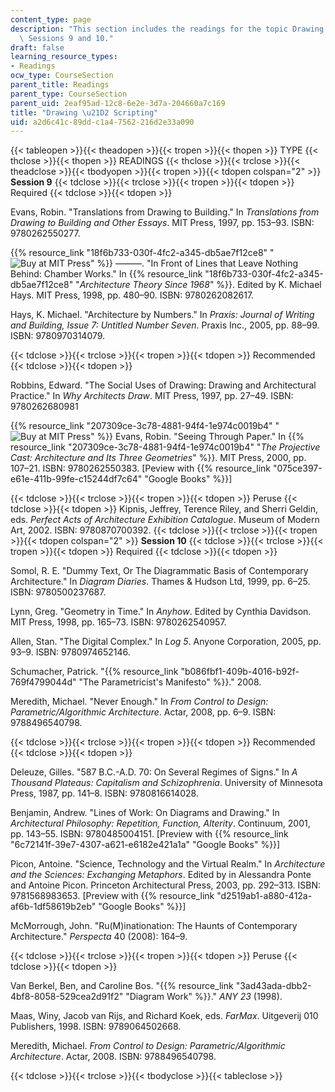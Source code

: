 ```yaml
---
content_type: page
description: "This section includes the readings for the topic Drawing \u21D2 Scripting,\
  \ Sessions 9 and 10."
draft: false
learning_resource_types:
- Readings
ocw_type: CourseSection
parent_title: Readings
parent_type: CourseSection
parent_uid: 2eaf95ad-12c8-6e2e-3d7a-204660a7c169
title: "Drawing \u21D2 Scripting"
uid: a2d6c41c-89dd-c1a4-7562-216d2e33a090
---
```

{{< tableopen >}}{{< theadopen >}}{{< tropen >}}{{< thopen >}}
TYPE
{{< thclose >}}{{< thopen >}}
READINGS
{{< thclose >}}{{< trclose >}}{{< theadclose >}}{{< tbodyopen >}}{{< tropen >}}{{< tdopen colspan="2" >}}
**Session 9**
{{< tdclose >}}{{< trclose >}}{{< tropen >}}{{< tdopen >}}
Required
{{< tdclose >}}{{< tdopen >}}

Evans, Robin. "Translations from Drawing to Building." In *Translations from Drawing to Building and Other Essays*. MIT Press, 1997, pp. 153–93. ISBN: 9780262550277.

{{% resource_link "18f6b733-030f-4fc2-a345-db5ae7f12ce8" "![Buy at MIT Press](/images/mp_logo.gif)" %}} ———. "In Front of Lines that Leave Nothing Behind: Chamber Works." In {{% resource_link "18f6b733-030f-4fc2-a345-db5ae7f12ce8" "*Architecture Theory Since 1968*" %}}. Edited by K. Michael Hays. MIT Press, 1998, pp. 480–90. ISBN: 9780262082617.

Hays, K. Michael. "Architecture by Numbers." In *Praxis: Journal of Writing and Building, Issue 7: Untitled Number Seven*. Praxis Inc., 2005, pp. 88–99. ISBN: 9780970314079.

{{< tdclose >}}{{< trclose >}}{{< tropen >}}{{< tdopen >}}
Recommended
{{< tdclose >}}{{< tdopen >}}

Robbins, Edward. "The Social Uses of Drawing: Drawing and Architectural Practice." In *Why Architects Draw*. MIT Press, 1997, pp. 27–49. ISBN: 9780262680981

{{% resource_link "207309ce-3c78-4881-94f4-1e974c0019b4" "![Buy at MIT Press](/images/mp_logo.gif)" %}} Evans, Robin. "Seeing Through Paper." In {{% resource_link "207309ce-3c78-4881-94f4-1e974c0019b4" "*The Projective Cast: Architecture and Its Three Geometries*" %}}. MIT Press, 2000, pp. 107–21. ISBN: 9780262550383. \[Peview with {{% resource_link "075ce397-e61e-411b-99fe-c15244df7c64" "Google Books" %}}\]

{{< tdclose >}}{{< trclose >}}{{< tropen >}}{{< tdopen >}}
Peruse
{{< tdclose >}}{{< tdopen >}}
Kipnis, Jeffrey, Terence Riley, and Sherri Geldin, eds. *Perfect Acts of Architecture Exhibition Catalogue*. Museum of Modern Art, 2002. ISBN: 9780870700392.
{{< tdclose >}}{{< trclose >}}{{< tropen >}}{{< tdopen colspan="2" >}}
**Session 10**
{{< tdclose >}}{{< trclose >}}{{< tropen >}}{{< tdopen >}}
Required
{{< tdclose >}}{{< tdopen >}}

Somol, R. E. "Dummy Text, Or The Diagrammatic Basis of Contemporary Architecture." In *Diagram Diaries*. Thames & Hudson Ltd, 1999, pp. 6–25. ISBN: 9780500237687.

Lynn, Greg. "Geometry in Time." In *Anyhow*. Edited by Cynthia Davidson. MIT Press, 1998, pp. 165–73. ISBN: 9780262540957.

Allen, Stan. "The Digital Complex." In *Log 5*. Anyone Corporation, 2005, pp. 93–9. ISBN: 9780974652146.

Schumacher, Patrick. "{{% resource_link "b086fbf1-409b-4016-b92f-769f4799044d" "The Parametricist's Manifesto" %}}." 2008.

Meredith, Michael. "Never Enough." In *From Control to Design: Parametric/Algorithmic Architecture*. Actar, 2008, pp. 6–9. ISBN: 9788496540798.

{{< tdclose >}}{{< trclose >}}{{< tropen >}}{{< tdopen >}}
Recommended
{{< tdclose >}}{{< tdopen >}}

Deleuze, Gilles. "587 B.C.-A.D. 70: On Several Regimes of Signs." In *A Thousand Plateaus: Capitalism and Schizophrenia*. University of Minnesota Press, 1987, pp. 141–8. ISBN: 9780816614028.

Benjamin, Andrew. "Lines of Work: On Diagrams and Drawing." In *Architectural Philosophy: Repetition, Function, Alterity*. Continuum, 2001, pp. 143–55. ISBN: 9780485004151. \[Preview with {{% resource_link "6c72141f-39e7-4307-a621-e6182e421a1a" "Google Books" %}}\]

Picon, Antoine. "Science, Technology and the Virtual Realm." In *Architecture and the Sciences: Exchanging Metaphors*. Edited by in Alessandra Ponte and Antoine Picon. Princeton Architectural Press, 2003, pp. 292–313. ISBN: 9781568983653. \[Preview with {{% resource_link "d2519ab1-a880-412a-af6b-1df58619b2eb" "Google Books" %}}\]

McMorrough, John. "Ru(M)inationation: The Haunts of Contemporary Architecture." *Perspecta* 40 (2008): 164–9.

{{< tdclose >}}{{< trclose >}}{{< tropen >}}{{< tdopen >}}
Peruse
{{< tdclose >}}{{< tdopen >}}

Van Berkel, Ben, and Caroline Bos. "{{% resource_link "3ad43ada-dbb2-4bf8-8058-529cea2d91f2" "Diagram Work" %}}." *ANY 23* (1998).

Maas, Winy, Jacob van Rijs, and Richard Koek, eds. *FarMax*. Uitgeverij 010 Publishers, 1998. ISBN: 9789064502668.

Meredith, Michael. *From Control to Design: Parametric/Algorithmic Architecture*. Actar, 2008. ISBN: 9788496540798.

{{< tdclose >}}{{< trclose >}}{{< tbodyclose >}}{{< tableclose >}}